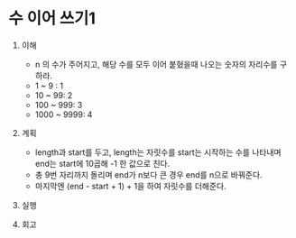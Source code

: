 # 수 이어 쓰기1

1. 이해
    - n 의 수가 주어지고, 해당 수를 모두 이어 붙혔을때 나오는 숫자의 자리수를 구하라.
    - 1 ~ 9 : 1
    - 10 ~ 99: 2
    - 100 ~ 999: 3
    - 1000 ~ 9999: 4
2. 계획
    - length과 start를 두고, length는 자릿수를 start는 시작하는 수를 나타내며 end는 start에 10곱해 -1 한 값으로 친다.
    - 총 9번 자리까지 돌리며 end가 n보다 큰 경우 end를 n으로 바꿔준다.
    - 마지막엔 (end - start + 1) + 1을 하여 자릿수를 더해준다.
3. 실행

4. 회고
